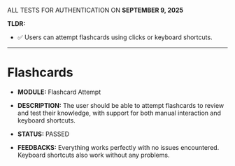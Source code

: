 ALL TESTS FOR AUTHENTICATION ON **SEPTEMBER 9, 2025**

**TLDR:**

- ✅ Users can attempt flashcards using clicks or keyboard shortcuts.

---

# Flashcards

- **MODULE:** Flashcard Attempt
- **DESCRIPTION:** The user should be able to attempt flashcards to review and test their knowledge, with support for both manual interaction and keyboard shortcuts.

- **STATUS:** PASSED
- **FEEDBACKS:** Everything works perfectly with no issues encountered. Keyboard shortcuts also work without any problems.
